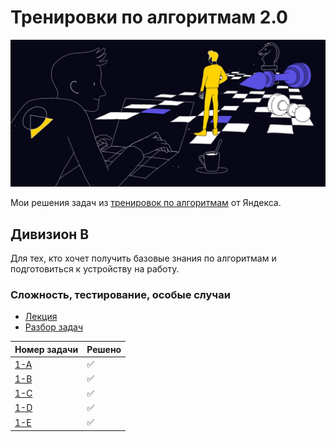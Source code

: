 # Тренировки по алгоритмам 2.0

![logo](images/logo.jpg)

Мои решения задач из [тренировок по алгоритмам](https://yandex.ru/yaintern/algorithm-training) от Яндекса.

## Дивизион B

Для тех, кто хочет получить базовые знания по алгоритмам и подготовиться к устройству на работу.

### Сложность, тестирование, особые случаи

- [Лекция](https://youtu.be/QLhqYNsPIVo)
- [Разбор задач](https://youtu.be/WZgl1GW3lMA)

| Номер задачи | Решено |
|---|---|
| [1-A](/Division_B/Homework_1/A.py) | ✅ |
| [1-B](/Division_B/Homework_1/B.py) | ✅ |
| [1-C](/Division_B/Homework_1/C.py) | ✅ |
| [1-D](/Division_B/Homework_1/D.py) | ✅ |
| [1-E](/Division_B/Homework_1/E.py) | ✅ |